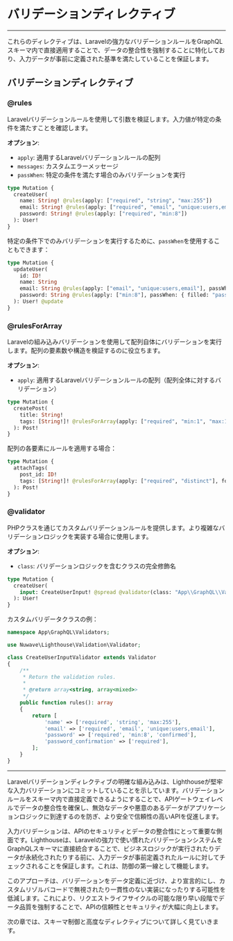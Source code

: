 # バリデーションディレクティブ

---

これらのディレクティブは、Laravelの強力なバリデーションルールをGraphQLスキーマ内で直接適用することで、データの整合性を強制することに特化しており、入力データが事前に定義された基準を満たしていることを保証します。

## バリデーションディレクティブ

### @rules

Laravelバリデーションルールを使用して引数を検証します。入力値が特定の条件を満たすことを確認します。

**オプション**:
- `apply`: 適用するLaravelバリデーションルールの配列
- `messages`: カスタムエラーメッセージ
- `passWhen`: 特定の条件を満たす場合のみバリデーションを実行

```graphql
type Mutation {
  createUser(
    name: String! @rules(apply: ["required", "string", "max:255"])
    email: String! @rules(apply: ["required", "email", "unique:users,email"])
    password: String! @rules(apply: ["required", "min:8"])
  ): User!
}
```

特定の条件下でのみバリデーションを実行するために、`passWhen`を使用することもできます：

```graphql
type Mutation {
  updateUser(
    id: ID!
    name: String
    email: String @rules(apply: ["email", "unique:users,email"], passWhen: { filled: "email" })
    password: String @rules(apply: ["min:8"], passWhen: { filled: "password" })
  ): User! @update
}
```

### @rulesForArray

Laravelの組み込みバリデーションを使用して配列自体にバリデーションを実行します。配列の要素数や構造を検証するのに役立ちます。

**オプション**:
- `apply`: 適用するLaravelバリデーションルールの配列（配列全体に対するバリデーション）

```graphql
type Mutation {
  createPost(
    title: String!
    tags: [String!]! @rulesForArray(apply: ["required", "min:1", "max:10"])
  ): Post!
}
```

配列の各要素にルールを適用する場合：

```graphql
type Mutation {
  attachTags(
    post_id: ID!
    tags: [String!]! @rulesForArray(apply: ["required", "distinct"], forEach: ["string", "max:50"])
  ): Post!
}
```

### @validator

PHPクラスを通じてカスタムバリデーションルールを提供します。より複雑なバリデーションロジックを実装する場合に使用します。

**オプション**:
- `class`: バリデーションロジックを含むクラスの完全修飾名

```graphql
type Mutation {
  createUser(
    input: CreateUserInput! @spread @validator(class: "App\\GraphQL\\Validators\\CreateUserInputValidator")
  ): User!
}
```

カスタムバリデータクラスの例：

```php
namespace App\GraphQL\Validators;

use Nuwave\Lighthouse\Validation\Validator;

class CreateUserInputValidator extends Validator
{
    /**
     * Return the validation rules.
     *
     * @return array<string, array<mixed>>
     */
    public function rules(): array
    {
        return [
            'name' => ['required', 'string', 'max:255'],
            'email' => ['required', 'email', 'unique:users,email'],
            'password' => ['required', 'min:8', 'confirmed'],
            'password_confirmation' => ['required'],
        ];
    }
}
```

---

Laravelバリデーションディレクティブの明確な組み込みは、Lighthouseが堅牢な入力バリデーションにコミットしていることを示しています。バリデーションルールをスキーマ内で直接定義できるようにすることで、APIゲートウェイレベルでデータの整合性を確保し、無効なデータや悪意のあるデータがアプリケーションロジックに到達するのを防ぎ、より安全で信頼性の高いAPIを促進します。

入力バリデーションは、APIのセキュリティとデータの整合性にとって重要な側面です。Lighthouseは、Laravelの強力で使い慣れたバリデーションシステムをGraphQLスキーマに直接統合することで、ビジネスロジックが実行されたりデータが永続化されたりする前に、入力データが事前定義されたルールに対してチェックされることを保証します。これは、防御の第一線として機能します。

このアプローチは、バリデーションをデータ定義に近づけ、より宣言的にし、カスタムリゾルバコードで無視されたり一貫性のない実装になったりする可能性を低減します。これにより、リクエストライフサイクルの可能な限り早い段階でデータ品質を強制することで、APIの信頼性とセキュリティが大幅に向上します。

次の章では、スキーマ制御と高度なディレクティブについて詳しく見ていきます。
